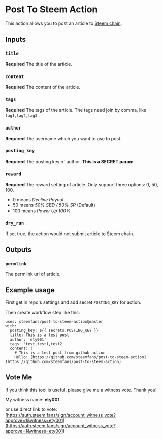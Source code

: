 # Post To Steem Action
This action allows you to post an article to [Steem chain](https://steemit.com).

## Inputs

### `title`
**Required** The title of the article.

### `content`
**Required** The content of the article.

### `tags`
**Required** The tags of the article. The tags need join by comma, like `tag1,tag2,tag3`.

### `author`
**Required** The username which you want to use to post.

### `posting_key`
**Required** The posting key of author. **This is a SECRET param**.

### `reward`
**Required** The reward setting of article.
Only support three options: 0, 50, 100.
* 0 means *Decline Payout*.
* 50 means *50% SBD / 50% SP* (Default)
* 100 means *Power Up 100%*

### `dry_run`
If set true, the action would not submit article to Steem chain.

## Outputs

### `permlink`
The permlink url of article.

## Example usage

First get in repo's settings and add secret `POSTING_KEY` for action.

Then create workflow step like this:

```
uses: steemfans/post-to-steem-action@master
with:
  posting_key: ${{ secrets.POSTING_KEY }}
  title: This is a test post
  author: 'ety001'
  tags: 'test,test1,test2'
  content: |
    # This is a test post from github action
    Hello! [https://github.com/steemfans/post-to-steem-action](https://github.com/steemfans/post-to-steem-action)
```

## Vote Me

If you think this tool is useful, please give me a witness vote.
Thank you!

My witness name: **ety001**.

or use direct link to vote:
[https://auth.steem.fans/sign/account_witness_vote?approve=1&witness=ety001](https://auth.steem.fans/sign/account_witness_vote?approve=1&witness=ety001)
